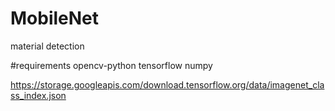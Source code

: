 # MobileNet
material detection

#requirements
opencv-python
tensorflow
numpy


https://storage.googleapis.com/download.tensorflow.org/data/imagenet_class_index.json
